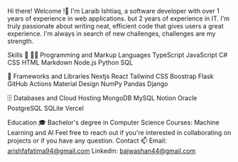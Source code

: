 Hi there! Welcome !👋
I'm Laraib Ishtiaq, a software developer with over 1 years of experience in web applications. but 2 years of experience in IT. I'm truly passionate about writing neat, efficient code that gives users a great experience. I'm always in search of new challenges, challenges are my strength.

Skills 🚀
👨‍💻 Programming and Markup Languages
TypeScript JavaScript C# CSS HTML Markdown Node.js Python SQL

🧰 Frameworks and Libraries
Nextjs React Tailwind CSS Boostrap Flask GitHub Actions Material Design NumPy Pandas Django

🗄️ Databases and Cloud Hosting
MongoDB MySQL Notion Oracle PostgreSQL SQLite Vercel

Education 🎓
Bachelor's degree in Computer Science
Courses: Machine Learning and AI
Feel free to reach out if you're interested in collaborating on projects or if you have any question.
Contact 📫
Email: arishfafatima94@gmail.com
Linkedin: bajwashan44@gmail.com

